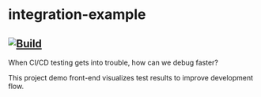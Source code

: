 # integration-example

## [![Build](https://github.com/sky172839465/integration-example/actions/workflows/push.yml/badge.svg)](https://github.com/sky172839465/integration-example/actions/workflows/push.yml)

When CI/CD testing gets into trouble, how can we debug faster?

This project demo front-end visualizes test results to improve development flow.
